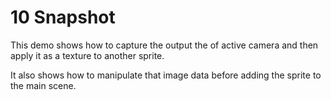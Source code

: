 # 10 Snapshot

This demo shows how to capture the output the of active camera and then apply it as a texture to another sprite.

It also shows how to manipulate that image data before adding the sprite to the main scene.
